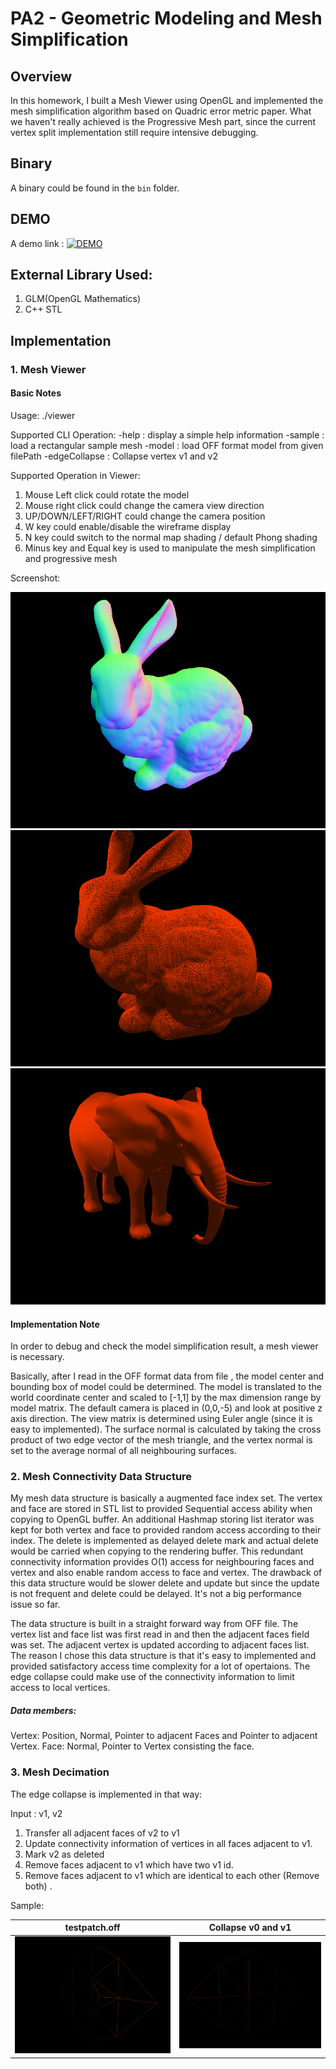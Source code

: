 # PA2 - Geometric Modeling and Mesh Simplification

## Overview

In this homework, I built a Mesh Viewer using OpenGL and implemented the mesh simplification algorithm based on Quadric error metric paper. What we haven't really achieved is the Progressive Mesh part, since the current vertex split implementation still require intensive debugging.

## Binary
A binary could be found in the `bin` folder.

## DEMO

A demo link : 
[![DEMO](https://img.youtube.com/vi/qRcbGN9I86I/0.jpg)](https://www.youtube.com/watch?v=qRcbGN9I86I)

## External Library Used:
1. GLM(OpenGL Mathematics) 
2. C++ STL

## Implementation

### 1. Mesh Viewer

#### Basic Notes
Usage: ./viewer <op> <args>

Supported CLI Operation:
-help : display a simple help information
-sample : load a rectangular sample mesh
-model <filePath> : load OFF format model from given filePath
-edgeCollapse <v1> <v2> : Collapse vertex v1 and v2

Supported Operation in Viewer:
1. Mouse Left click could rotate the model
2. Mouse right click could change the camera view direction
3. UP/DOWN/LEFT/RIGHT could change the camera position
4. W key could enable/disable the wireframe display
5. N key could switch to the normal map shading / default Phong shading
6. Minus key and Equal key is used to manipulate the mesh simplification and progressive mesh

Screenshot:

![BunnyNormal](images/1.png) ![BunnyMesh](images/2.png)  ![ElephantPhong](images/6.png)


#### Implementation Note

In order to debug and check the model simplification result, a mesh viewer is necessary. 

Basically, after I read in the OFF format data from file , the model center and bounding box of model could be determined. The model is translated to the world coordinate center and scaled to [-1,1] by the max dimension range by model matrix. The default camera is placed in (0,0,-5) and look at positive z axis direction. The view matrix is determined using Euler angle (since it is easy to implemented). The surface normal is calculated by taking the cross product of two edge vector of the mesh triangle, and the vertex normal is set to the average normal of all neighbouring surfaces.

### 2. Mesh Connectivity Data Structure

My mesh data structure is basically a augmented face index set. The vertex and face are stored in STL list to provided Sequential access ability when copying to OpenGL buffer. An additional Hashmap storing list iterator was kept for both vertex and face to provided random access according to their index. The delete is implemented as delayed delete mark and actual delete would be carried when copying to the rendering buffer. This redundant connectivity information provides O(1) access for neighbouring faces and vertex and also enable random access to face and vertex. The drawback of this data structure would be slower delete and update but since the update is not frequent and delete could be delayed. It's not a big performance issue so far.

The data structure is built in a straight forward way from OFF file. The vertex list and face list was first read in and then the adjacent faces field was set. The adjacent vertex is updated according to adjacent faces list. The reason I chose this data structure is that it's easy to implemented and provided satisfactory access time complexity for a lot of opertaions. The edge collapse could make use of the connectivity information to limit access to local vertices.  


##### Data members:
Vertex: Position, Normal, Pointer to adjacent Faces and Pointer to adjacent Vertex.
Face: Normal, Pointer to Vertex consisting the face.

### 3. Mesh Decimation

The edge collapse is implemented in that way:

Input : v1, v2

1. Transfer all adjacent faces of v2 to v1
2. Update connectivity information of vertices in all faces adjacent to v1.
3. Mark v2 as deleted
4. Remove faces adjacent to v1 which have two v1 id.
5. Remove faces adjacent to v1 which are identical to each other (Remove both) .

Sample:


| testpatch.off       |  Collapse v0 and v1    |
|---------------------| -----------------------|
|![Original](images/5.png)| ![Collapsed](images/8.png)  |

